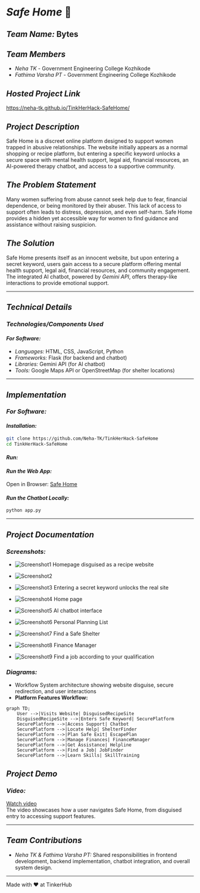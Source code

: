 
# *Safe Home* 🎯

## *Team Name:* Bytes  

## *Team Members*  
- *Neha TK* - Government Engineering College Kozhikode
- *Fathima Varsha PT* - Government Engineering College Kozhikode  

## *Hosted Project Link*  
https://neha-tk.github.io/TinkHerHack-SafeHome/ 

## *Project Description*  
Safe Home is a discreet online platform designed to support women trapped in abusive relationships. The website initially appears as a normal shopping or recipe platform, but entering a specific keyword unlocks a secure space with mental health support, legal aid, financial resources, an AI-powered therapy chatbot, and access to a supportive community.  

## *The Problem Statement*  
Many women suffering from abuse cannot seek help due to fear, financial dependence, or being monitored by their abuser. This lack of access to support often leads to distress, depression, and even self-harm. Safe Home provides a hidden yet accessible way for women to find guidance and assistance without raising suspicion.  

## *The Solution*  
Safe Home presents itself as an innocent website, but upon entering a secret keyword, users gain access to a secure platform offering mental health support, legal aid, financial resources, and community engagement. The integrated AI chatbot, powered by *Gemini API*, offers therapy-like interactions to provide emotional support.  

---

## *Technical Details*  

### *Technologies/Components Used*  
#### *For Software:*  
- *Languages:* HTML, CSS, JavaScript, Python  
- *Frameworks:* Flask (for backend and chatbot)  
- *Libraries:* Gemini API (for AI chatbot)  
- *Tools:* Google Maps API or OpenStreetMap (for shelter locations)  

---

## *Implementation*  

### *For Software:*  
#### *Installation:*  
```bash
git clone https://github.com/Neha-TK/TinkHerHack-SafeHome
cd TinkHerHack-SafeHome
```

#### *Run:*  
#### *Run the Web App:*  
Open in Browser: [Safe Home](https://neha-tk.github.io/TinkHerHack-SafeHome/)  

#### *Run the Chatbot Locally:*  
```bash
python app.py
```

---

## *Project Documentation*  

### *Screenshots:*  

- ![Screenshot1](images/screenshot1.jpeg) Homepage disguised as a recipe website

- ![Screenshot2](images/screenshot2.jpeg)
- ![Screenshot3](images/screenshot3.jpeg) Entering a secret keyword unlocks the real site

- ![Screenshot4](images/screenshot4.jpeg) Home page

- ![Screenshot5](images/screenshot5.png)  AI chatbot interface

- ![Screenshot6](images/screenshot6.jpeg) Personal Planning List

- ![Screenshot7](images/screenshot7.jpeg) Find a Safe Shelter

- ![Screenshot8](images/screenshot8.jpeg) Finance Manager

- ![Screenshot9](images/screenshot9.png) Find a job according to your qualification


### *Diagrams:*  
- Workflow System architecture showing website disguise, secure redirection, and user interactions  
- **Platform Features Workflow:** 
```mermaid
graph TD;
    User -->|Visits Website| DisguisedRecipeSite
    DisguisedRecipeSite -->|Enters Safe Keyword| SecurePlatform
    SecurePlatform -->|Access Support| Chatbot
    SecurePlatform -->|Locate Help| ShelterFinder
    SecurePlatform -->|Plan Safe Exit| EscapePlan
    SecurePlatform -->|Manage Finances| FinanceManager
    SecurePlatform -->|Get Assistance| Helpline
    SecurePlatform -->|Find a Job| JobFinder
    SecurePlatform -->|Learn Skills| SkillTraining
```



## *Project Demo*  

### *Video:*  
[Watch video](https://www.youtube.com/watch?v=aOLilTYfNwM)     
The video showcases how a user navigates Safe Home, from disguised entry to accessing support features.  

---

## *Team Contributions*  
- *Neha TK & Fathima Varsha PT:* Shared responsibilities in frontend development, backend implementation, chatbot integration, and overall system design.

---
Made with ❤️ at TinkerHub

